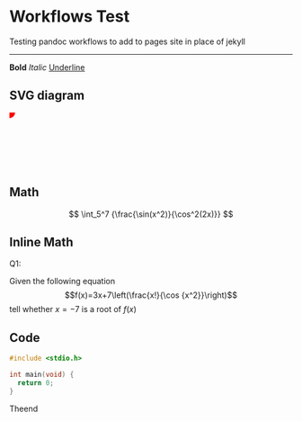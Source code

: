 # Workflows Test

Testing pandoc workflows to add to pages site in place of jekyll

---
**Bold**
*Italic*
<u>Underline</u>

<h2>SVG diagram</h2>
<svg viewbox='0 0 100 100' width=100 height=100>
  <circle x=10 y=10 r=10 fill=red />
</svg>

<h2>Math</h2>

$$
\int_5^7 {\frac{\sin(x^2)}{\cos^2(2x)}}
$$

<h2>Inline Math</h2>
Q1:

Given the following equation 
$$f(x)=3x+7\left(\frac{x!}{\cos {x^2}}\right)$$ 
tell whether $x=-7$ is a root of $f(x)$

<h2>Code</h2>

``` C
#include <stdio.h>

int main(void) {
  return 0;
}
```

Theend
